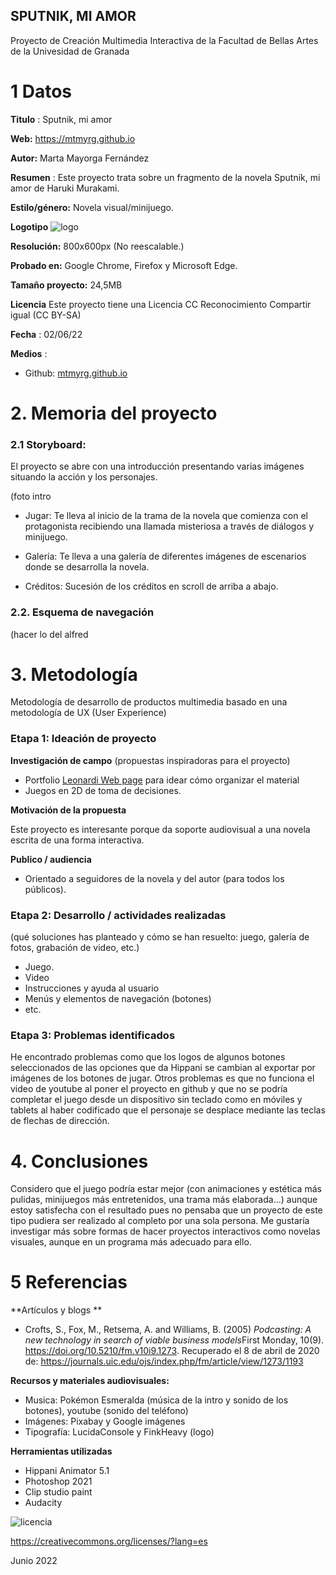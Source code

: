 ## SPUTNIK, MI AMOR

Proyecto de Creación Multimedia Interactiva de la  Facultad de Bellas Artes de la Univesidad de Granada



# 1 Datos 



**Titulo** : Sputnik, mi amor

**Web:**    https://mtmyrg.github.io

**Autor:**  Marta Mayorga Fernández

**Resumen** : Este proyecto trata sobre un fragmento de la novela Sputnik, mi amor de Haruki Murakami.

**Estilo/género:**  Novela visual/minijuego.

**Logotipo**
![logo](https://user-images.githubusercontent.com/106731755/172137458-7edb1c98-b4cb-4d03-9fc0-b945063d9e3e.png)


**Resolución:** 800x600px (No reescalable.)

**Probado en:**   Google Chrome, Firefox y Microsoft Edge.

**Tamaño proyecto:** 24,5MB 

**Licencia** Este proyecto tiene una Licencia CC Reconocimiento Compartir igual (CC BY-SA)

**Fecha** : 02/06/22

**Medios** :

- Github: [mtmyrg.github.io](https://github.com/mtmyrg/mtmyrg.github.io)



# 2. Memoria del proyecto 

### 2.1 Storyboard: 

El proyecto se abre con una introducción presentando varias imágenes situando la acción y los personajes.

(foto intro
- Jugar: Te lleva al inicio de la trama de la novela que comienza con el protagonista recibiendo una llamada misteriosa a través de diálogos y minijuego.

- Galería: Te lleva a una galería de diferentes imágenes de escenarios donde se desarrolla la novela.

- Créditos: Sucesión de los créditos en scroll de arriba a abajo.

### 2.2. Esquema de navegación 

(hacer lo del alfred








# 3. Metodología

Metodología de desarrollo de productos multimedia basado en una metodología de UX (User Experience)



### Etapa 1: Ideación de proyecto

**Investigación de campo** (propuestas inspiradoras para el proyecto)

- Portfolio [Leonardi Web page](http://www.rleonardi.com/interactive-resume/) para idear cómo organizar el material
- Juegos en 2D de toma de decisiones.


**Motivación de la propuesta** 

Este proyecto es interesante porque da soporte audiovisual a una novela escrita de una forma interactiva.



**Publico / audiencia**

- Orientado a seguidores de la novela y del autor (para todos los públicos).





### Etapa 2: Desarrollo / actividades realizadas

(qué soluciones has planteado y cómo se han resuelto: juego, galería de fotos, grabación de video, etc.)

- Juego. 
- Video 
- Instrucciones y ayuda al usuario 
- Menús y elementos de navegación (botones)
- etc.



### Etapa 3: Problemas identificados

He encontrado problemas como que los logos de algunos botones seleccionados de las opciones que da Hippani se cambian al exportar por imágenes de los botones de jugar. Otros problemas es que no funciona el video de youtube al poner el proyecto en github y que no se podría completar el juego desde un dispositivo sin teclado como en móviles y tablets al haber codificado que el personaje se desplace mediante las teclas de flechas de dirección.


# 4. Conclusiones 

Considero que el juego podría estar mejor (con animaciones y estética más pulidas, minijuegos más entretenidos, una trama más elaborada...) aunque estoy satisfecha con el resultado pues no pensaba que un proyecto de este tipo pudiera ser realizado al completo por una sola persona. Me gustaría investigar más sobre formas de hacer proyectos interactivos como novelas visuales, aunque en un programa más adecuado para ello.






# 5 Referencias 

**Artículos y blogs ** 

- Crofts, S., Fox, M., Retsema, A. and Williams, B. (2005) *Podcasting: A new technology in search of viable business models*First Monday, 10(9). https://doi.org/10.5210/fm.v10i9.1273. Recuperado el 8 de abril de 2020 de: https://journals.uic.edu/ojs/index.php/fm/article/view/1273/1193

**Recursos y materiales audiovisuales:**

* Musica:  Pokémon Esmeralda (música de la intro y sonido de los botones), youtube (sonido del teléfono)
* Imágenes:  Pixabay y Google imágenes
* Tipografía: LucidaConsole y FinkHeavy (logo)

**Herramientas utilizadas**

- Hippani Animator 5.1
- Photoshop 2021
- Clip studio paint
- Audacity

![licencia](https://user-images.githubusercontent.com/106731755/172141021-1baeed3e-7060-4234-97e5-a0fff1d90b02.jpg)


https://creativecommons.org/licenses/?lang=es

Junio 2022
